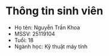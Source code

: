 # Thông tin sinh viên
- Họ tên: Nguyễn Trần Khoa
- MSSV: 25119104
- Tuổi: 18
- Ngành học: Kỹ thuật máy tính
